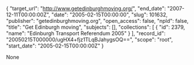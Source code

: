 {
  "target_url": "http://www.getedinburghmoving.org/", 
  "end_date": "2007-12-11T00:00:00Z", 
  "date": "2005-02-15T00:00:00", 
  "slug": 101632, 
  "publisher": "getedinburghmoving.org", 
  "open_access": false, 
  "npld": false, 
  "title": "Get Edinburgh moving", 
  "subjects": [], 
  "collections": [
    {
      "id": 2379, 
      "name": "Edinburgh Transport Referendum 2005"
    }
  ], 
  "record_id": "20050215T000000/ugHX4+fjz1TLqBJahygsOQ==", 
  "scope": "root", 
  "start_date": "2005-02-15T00:00:00Z"
}

None